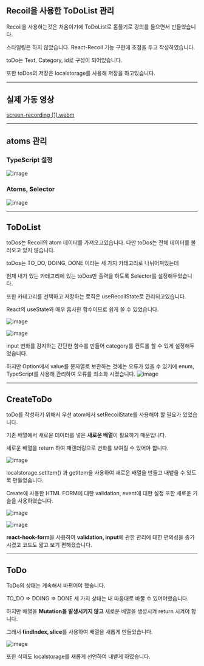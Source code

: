 ## Recoil을 사용한 ToDoList 관리

Recoil을 사용하는것은 처음이기에 ToDoList로 몸풀기로 강의를 들으면서 만들었습니다.

스타일링은 하지 않았습니다. React-Recoil 기능 구현에 초점을 두고 작성하였습니다.

toDo는 Text, Category, id로 구성이 되어있습니다.

또한 toDos의 저장은 localstorage를 사용해 저장을 하고있습니다.


-----
## 실제 가동 영상
[screen-recording (1).webm](https://user-images.githubusercontent.com/87063105/188726454-d98c6c71-7a79-4654-8bbb-10e210132d45.webm)



----
## atoms 관리

### TypeScript 설정

![image](https://user-images.githubusercontent.com/87063105/188718046-62a5b3c5-0c3b-42f6-8f53-15366d5a7ca4.png)

### Atoms, Selector

![image](https://user-images.githubusercontent.com/87063105/188717940-51ab5a49-adce-4290-bac2-3940e36a1187.png)

----

## ToDoList

toDos는 Recoil의 atom 데이터를 가져오고있습니다.
다만 toDos는 전체 데이터를 불러오고 있지 않습니다.

toDos는 TO_DO, DOING, DONE 이라는 세 가지 카테고리로 나뉘어져있는데

현재 내가 있는 카테고리에 있는 toDos만 출력을 하도록 Selector를 설정해두었습니다.

또한 카테고리를 선택하고 저장하는 로직은 useRecoilState로 관리되고있습니다.

React의 useState와 매우 흡사한 함수이므로 쉽게 쓸 수 있었습니다.

![image](https://user-images.githubusercontent.com/87063105/188719483-a920db90-2a80-4d83-937f-a86c3b7049d7.png)

![image](https://user-images.githubusercontent.com/87063105/188720357-2706a27f-afbe-403f-8a99-245f4364ae46.png)

input 변화를 감지하는 간단한 함수를 만들어 category를 컨트롤 할 수 있게 설정해두었습니다.

하지만 Option에서 value를 문자열로 보관하는 것에는 오류가 있을 수 있기에 enum, TypeScript를 사용해 관리하여 오류를 최소화 시켰습니다.
![image](https://user-images.githubusercontent.com/87063105/188720736-5fc1fba9-e0e8-4c03-86ba-52f6b6e23dec.png)

----

## CreateToDo

toDo를 작성하기 위해서 우선 atom에서 setRecoilState를 사용해야 할 필요가 있었습니다.

기존 배열에서 새로운 데이터를 넣은 **새로운 배열**이 필요하기 때문입니다.

새로운 배열을 return 하여 재랜더링으로 변화를 보여질 수 있어야 합니다.

![image](https://user-images.githubusercontent.com/87063105/188721833-64ba321c-b8c8-4b7b-bfed-b5c575aaa386.png)

localstorage.setItem() 과 getItem을 사용하여 새로운 배열을 만들고 내뱉을 수 있도록 만들었습니다.

Create에 사용한 HTML FORM에 대한 validation, event에 대한 설정 또한 새로운 기술을 사용하였습니다.

![image](https://user-images.githubusercontent.com/87063105/188722265-e20507a8-13a9-43c4-8e2c-3b1b1b4bad16.png)

![image](https://user-images.githubusercontent.com/87063105/188722498-92f5ec7c-be0c-442a-a505-aff70a23ed5a.png)


**react-hook-form**을 사용하여 **validation, input**에 관한 관리에 대한 편의성을 증가시켰고 코드도 짧고 보기 편해졌습니다.



------

## ToDo

ToDo의 상태는 계속해서 바뀌어야 했습니다.

TO_DO => DOING => DONE 세 가지 상태는 내 마음대로 바꿀 수 있어야했습니다.

하지만 배열을 **Mutation을 발생시키지 않고** 새로운 배열을 생성시켜 return 시켜야 합니다.

그래서 **findIndex, slice**를 사용하여 배열을 새롭게 만들었습니다.

![image](https://user-images.githubusercontent.com/87063105/188725057-2f4c2cd8-7653-4615-8f0b-5d2f1073ce72.png)

또한 삭제도 localstorage를 새롭게 선언하여 내뱉게 하였습니다.


